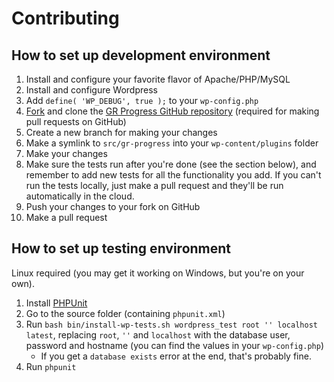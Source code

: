 Contributing
============

How to set up development environment
-------------------------------------

1. Install and configure your favorite flavor of Apache/PHP/MySQL
2. Install and configure Wordpress
3. Add `define( 'WP_DEBUG', true );` to your `wp-config.php`
4. [Fork](https://github.com/cmeeren/gr-progress/fork) and clone the
   [GR Progress GitHub repository](https://github.com/cmeeren/gr-progress)
   (required for making pull requests on GitHub)
5. Create a new branch for making your changes
6. Make a symlink to `src/gr-progress` into your `wp-content/plugins` folder
7. Make your changes
8. Make sure the tests run after you're done (see the section below), and remember
   to add new tests for all the functionality you add. If you can't run the tests locally,
   just make a pull request and they'll be run automatically in the cloud.
9. Push your changes to your fork on GitHub
10. Make a pull request

How to set up testing environment
---------------------------------

Linux required (you may get it working on Windows, but you're on your own).

1. Install [PHPUnit](https://phpunit.de)
2. Go to the source folder (containing `phpunit.xml`)
3. Run `bash bin/install-wp-tests.sh wordpress_test root '' localhost latest`, replacing `root`, `''` and `localhost`
   with the database user, password and hostname (you can find the values in your `wp-config.php`)
   * If you get a `database exists` error at the end, that's probably fine.
4. Run `phpunit`
